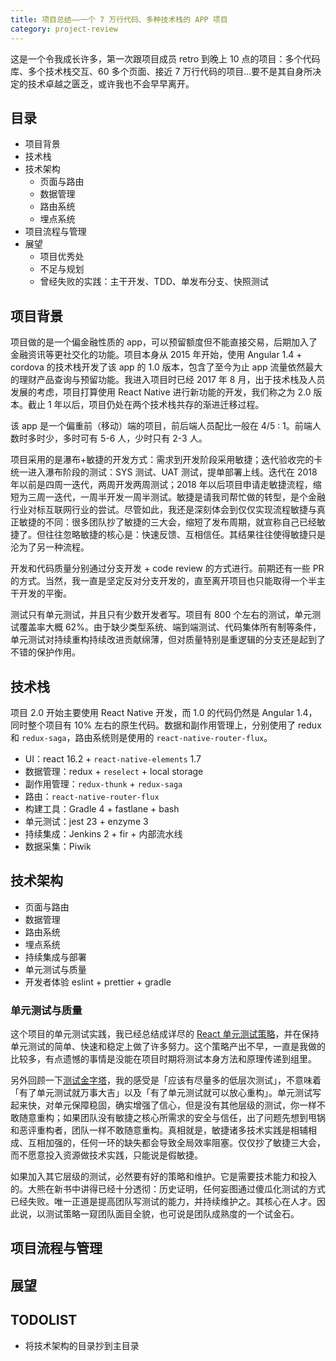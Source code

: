```yaml
---
title: 项目总结——一个 7 万行代码、多种技术栈的 APP 项目
category: project-review
---
```


这是一个令我成长许多，第一次跟项目成员 retro 到晚上 10 点的项目：多个代码库、多个技术栈交互、60 多个页面、接近 7 万行代码的项目…要不是其自身所决定的技术卓越之匮乏，或许我也不会早早离开。

## 目录

* 项目背景
* 技术栈
* 技术架构
  * 页面与路由
  * 数据管理
  * 路由系统
  * 埋点系统
* 项目流程与管理
* 展望
  * 项目优秀处
  * 不足与规划
  * 曾经失败的实践：主干开发、TDD、单发布分支、快照测试

## 项目背景

项目做的是一个偏金融性质的 app，可以预留额度但不能直接交易，后期加入了金融资讯等更社交化的功能。项目本身从 2015 年开始，使用 Angular 1.4 + cordova 的技术栈开发了该 app 的 1.0 版本，包含了至今为止 app 流量依然最大的理财产品查询与预留功能。我进入项目时已经 2017 年 8 月，出于技术栈及人员发展的考虑，项目打算使用 React Native 进行新功能的开发，我们称之为 2.0 版本。截止 1 年以后，项目仍处在两个技术栈共存的渐进迁移过程。

该 app 是一个偏重前（移动）端的项目，前后端人员配比一般在 4/5 : 1。前端人数时多时少，多时可有 5-6 人，少时只有 2-3 人。

项目采用的是瀑布+敏捷的开发方式：需求到开发阶段采用敏捷；迭代验收完的卡统一进入瀑布阶段的测试：SYS 测试、UAT 测试，提单部署上线。迭代在 2018 年以前是四周一迭代，两周开发两周测试；2018 年以后项目申请走敏捷流程，缩短为三周一迭代，一周半开发一周半测试。敏捷是请我司帮忙做的转型，是个金融行业对标互联网行业的尝试。尽管如此，我还是深刻体会到仅仅实现流程敏捷与真正敏捷的不同：很多团队抄了敏捷的三大会，缩短了发布周期，就宣称自己已经敏捷了。但往往忽略敏捷的核心是：快速反馈、互相信任。其结果往往使得敏捷只是沦为了另一种流程。

开发和代码质量分别通过分支开发 + code review 的方式进行。前期还有一些 PR 的方式。当然，我一直是坚定反对分支开发的，直至离开项目也只能取得一个半主干开发的平衡。

测试只有单元测试，并且只有少数开发者写。项目有 800 个左右的测试，单元测试覆盖率大概 62%。由于缺少类型系统、端到端测试、代码集体所有制等条件，单元测试对持续重构持续改进贡献绵薄，但对质量特别是重逻辑的分支还是起到了不错的保护作用。

## 技术栈

项目 2.0 开始主要使用 React Native 开发，而 1.0 的代码仍然是 Angular 1.4，同时整个项目有 10% 左右的原生代码。数据和副作用管理上，分别使用了 redux 和 `redux-saga`，路由系统则是使用的 `react-native-router-flux`。

* UI：react 16.2 + `react-native-elements` 1.7
* 数据管理：redux + `reselect` + local storage
* 副作用管理：`redux-thunk` + `redux-saga`
* 路由：`react-native-router-flux`
* 构建工具：Gradle 4 + fastlane + bash
* 单元测试：jest 23 + enzyme 3
* 持续集成：Jenkins 2 + fir + 内部流水线
* 数据采集：Piwik

## 技术架构

* 页面与路由
* 数据管理
* 路由系统
* 埋点系统
* 持续集成与部署
* 单元测试与质量
* 开发者体验 eslint + prettier + gradle

### 单元测试与质量

这个项目的单元测试实践，我已经总结成详尽的 [React 单元测试策略][]，并在保持单元测试的简单、快速和稳定上做了许多努力。这个策略产出不早，一直是我做的比较多，有点遗憾的事情是没能在项目时期将测试本身方法和原理传递到组里。

另外回顾一下[测试金字塔][]，我的感受是「应该有尽量多的低层次测试」，不意味着「有了单元测试就万事大吉」以及「有了单元测试就可以放心重构」。单元测试写起来快，对单元保障稳固，确实增强了信心，但是没有其他层级的测试，你一样不敢随意重构；如果团队没有敏捷之核心所需求的安全与信任，出了问题先想到甩锅和恶评重构者，团队一样不敢随意重构。真相就是，敏捷诸多技术实践是相辅相成、互相加强的，任何一环的缺失都会导致全局效率阻塞。仅仅抄了敏捷三大会，而不愿意投入资源做技术实践，只能说是假敏捷。

如果加入其它层级的测试，必然要有好的策略和维护。它是需要技术能力和投入的。大熊在新书中讲得已经十分透彻：历史证明，任何妄图通过傻瓜化测试的方式已经失败。唯一正道是提高团队写测试的能力，并持续维护之。其核心在人才。因此说，以测试策略一窥团队面目全貌，也可说是团队成熟度的一个试金石。

## 项目流程与管理

## 展望

## TODOLIST

* 将技术架构的目录抄到主目录

[测试金字塔]: https://insights.thoughtworks.cn/practical-test-pyramid/
[react 单元测试策略]: https://blog.linesh.tw/#/post/2018-07-13-react-unit-testing-strategy
